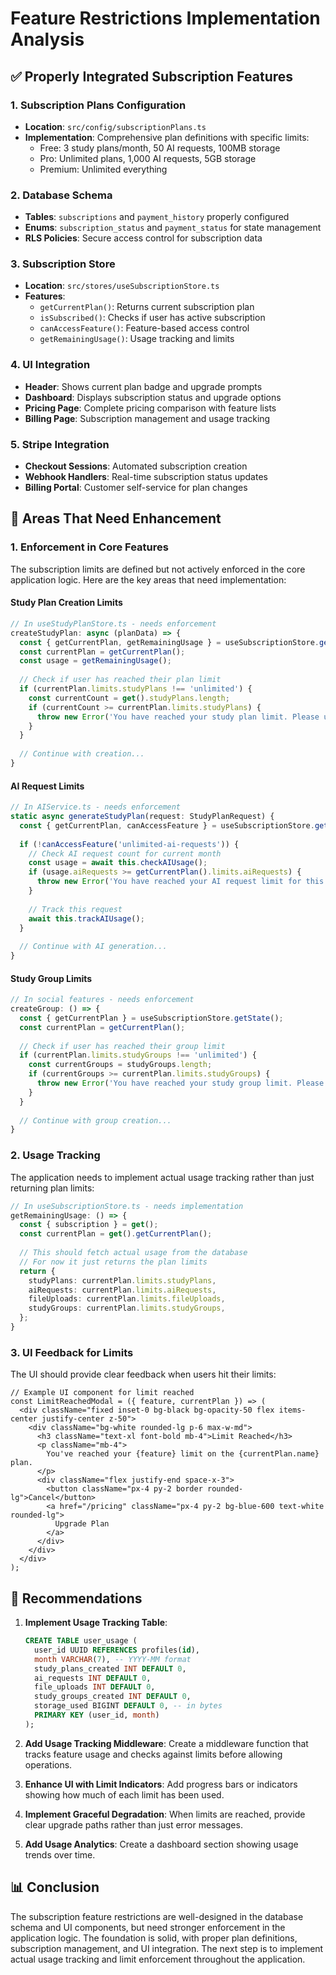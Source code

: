 # Feature Restrictions Implementation Analysis

## ✅ Properly Integrated Subscription Features

### 1. **Subscription Plans Configuration**
- **Location**: `src/config/subscriptionPlans.ts`
- **Implementation**: Comprehensive plan definitions with specific limits:
  - Free: 3 study plans/month, 50 AI requests, 100MB storage
  - Pro: Unlimited plans, 1,000 AI requests, 5GB storage
  - Premium: Unlimited everything

### 2. **Database Schema**
- **Tables**: `subscriptions` and `payment_history` properly configured
- **Enums**: `subscription_status` and `payment_status` for state management
- **RLS Policies**: Secure access control for subscription data

### 3. **Subscription Store**
- **Location**: `src/stores/useSubscriptionStore.ts`
- **Features**:
  - `getCurrentPlan()`: Returns current subscription plan
  - `isSubscribed()`: Checks if user has active subscription
  - `canAccessFeature()`: Feature-based access control
  - `getRemainingUsage()`: Usage tracking and limits

### 4. **UI Integration**
- **Header**: Shows current plan badge and upgrade prompts
- **Dashboard**: Displays subscription status and upgrade options
- **Pricing Page**: Complete pricing comparison with feature lists
- **Billing Page**: Subscription management and usage tracking

### 5. **Stripe Integration**
- **Checkout Sessions**: Automated subscription creation
- **Webhook Handlers**: Real-time subscription status updates
- **Billing Portal**: Customer self-service for plan changes

## 🔧 Areas That Need Enhancement

### 1. **Enforcement in Core Features**
The subscription limits are defined but not actively enforced in the core application logic. Here are the key areas that need implementation:

#### Study Plan Creation Limits
```typescript
// In useStudyPlanStore.ts - needs enforcement
createStudyPlan: async (planData) => {
  const { getCurrentPlan, getRemainingUsage } = useSubscriptionStore.getState();
  const currentPlan = getCurrentPlan();
  const usage = getRemainingUsage();
  
  // Check if user has reached their plan limit
  if (currentPlan.limits.studyPlans !== 'unlimited') {
    const currentCount = get().studyPlans.length;
    if (currentCount >= currentPlan.limits.studyPlans) {
      throw new Error('You have reached your study plan limit. Please upgrade your plan.');
    }
  }
  
  // Continue with creation...
}
```

#### AI Request Limits
```typescript
// In AIService.ts - needs enforcement
static async generateStudyPlan(request: StudyPlanRequest) {
  const { getCurrentPlan, canAccessFeature } = useSubscriptionStore.getState();
  
  if (!canAccessFeature('unlimited-ai-requests')) {
    // Check AI request count for current month
    const usage = await this.checkAIUsage();
    if (usage.aiRequests >= getCurrentPlan().limits.aiRequests) {
      throw new Error('You have reached your AI request limit for this month.');
    }
    
    // Track this request
    await this.trackAIUsage();
  }
  
  // Continue with AI generation...
}
```

#### Study Group Limits
```typescript
// In social features - needs enforcement
createGroup: () => {
  const { getCurrentPlan } = useSubscriptionStore.getState();
  const currentPlan = getCurrentPlan();
  
  // Check if user has reached their group limit
  if (currentPlan.limits.studyGroups !== 'unlimited') {
    const currentGroups = studyGroups.length;
    if (currentGroups >= currentPlan.limits.studyGroups) {
      throw new Error('You have reached your study group limit. Please upgrade your plan.');
    }
  }
  
  // Continue with group creation...
}
```

### 2. **Usage Tracking**
The application needs to implement actual usage tracking rather than just returning plan limits:

```typescript
// In useSubscriptionStore.ts - needs implementation
getRemainingUsage: () => {
  const { subscription } = get();
  const currentPlan = get().getCurrentPlan();
  
  // This should fetch actual usage from the database
  // For now it just returns the plan limits
  return {
    studyPlans: currentPlan.limits.studyPlans,
    aiRequests: currentPlan.limits.aiRequests,
    fileUploads: currentPlan.limits.fileUploads,
    studyGroups: currentPlan.limits.studyGroups,
  };
}
```

### 3. **UI Feedback for Limits**
The UI should provide clear feedback when users hit their limits:

```tsx
// Example UI component for limit reached
const LimitReachedModal = ({ feature, currentPlan }) => (
  <div className="fixed inset-0 bg-black bg-opacity-50 flex items-center justify-center z-50">
    <div className="bg-white rounded-lg p-6 max-w-md">
      <h3 className="text-xl font-bold mb-4">Limit Reached</h3>
      <p className="mb-4">
        You've reached your {feature} limit on the {currentPlan.name} plan.
      </p>
      <div className="flex justify-end space-x-3">
        <button className="px-4 py-2 border rounded-lg">Cancel</button>
        <a href="/pricing" className="px-4 py-2 bg-blue-600 text-white rounded-lg">
          Upgrade Plan
        </a>
      </div>
    </div>
  </div>
);
```

## 🚀 Recommendations

1. **Implement Usage Tracking Table**:
   ```sql
   CREATE TABLE user_usage (
     user_id UUID REFERENCES profiles(id),
     month VARCHAR(7), -- YYYY-MM format
     study_plans_created INT DEFAULT 0,
     ai_requests INT DEFAULT 0,
     file_uploads INT DEFAULT 0,
     study_groups_created INT DEFAULT 0,
     storage_used BIGINT DEFAULT 0, -- in bytes
     PRIMARY KEY (user_id, month)
   );
   ```

2. **Add Usage Tracking Middleware**:
   Create a middleware function that tracks feature usage and checks against limits before allowing operations.

3. **Enhance UI with Limit Indicators**:
   Add progress bars or indicators showing how much of each limit has been used.

4. **Implement Graceful Degradation**:
   When limits are reached, provide clear upgrade paths rather than just error messages.

5. **Add Usage Analytics**:
   Create a dashboard section showing usage trends over time.

## 📊 Conclusion

The subscription feature restrictions are well-designed in the database schema and UI components, but need stronger enforcement in the application logic. The foundation is solid, with proper plan definitions, subscription management, and UI integration. The next step is to implement actual usage tracking and limit enforcement throughout the application.